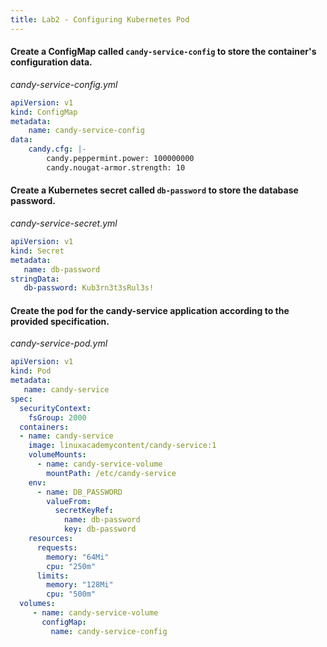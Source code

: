 ```yaml
---
title: Lab2 - Configuring Kubernetes Pod
---
```


#### Create a ConfigMap called `candy-service-config` to store the container's configuration data.

*candy-service-config.yml*
```yml
apiVersion: v1
kind: ConfigMap
metadata:
    name: candy-service-config
data:
    candy.cfg: |-
        candy.peppermint.power: 100000000
        candy.nougat-armor.strength: 10
```

#### Create a Kubernetes secret called `db-password` to store the database password.

*candy-service-secret.yml*
```yml
apiVersion: v1
kind: Secret
metadata:
   name: db-password
stringData:
   db-password: Kub3rn3t3sRul3s!
```

#### Create the pod for the candy-service application according to the provided specification.

*candy-service-pod.yml*
```yml
apiVersion: v1
kind: Pod
metadata:
   name: candy-service
spec:
  securityContext:
    fsGroup: 2000
  containers:
  - name: candy-service
    image: linuxacademycontent/candy-service:1
    volumeMounts:
      - name: candy-service-volume
        mountPath: /etc/candy-service
    env:
      - name: DB_PASSWORD
        valueFrom:
          secretKeyRef:
            name: db-password
            key: db-password
    resources:
      requests:
        memory: "64Mi"
        cpu: "250m"
      limits:
        memory: "128Mi"
        cpu: "500m"
  volumes:
     - name: candy-service-volume
       configMap:
         name: candy-service-config          
```

